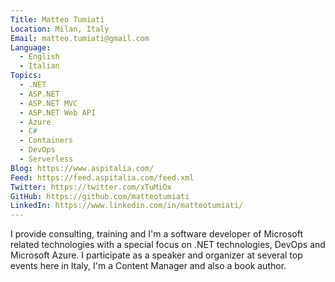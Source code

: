 ```yaml
---
Title: Matteo Tumiati
Location: Milan, Italy
Email: matteo.tumiati@gmail.com
Language:
  - English
  - Italian
Topics:
  - .NET
  - ASP.NET
  - ASP.NET MVC
  - ASP.NET Web API
  - Azure
  - C#
  - Containers
  - DevOps
  - Serverless
Blog: https://www.aspitalia.com/
Feed: https://feed.aspitalia.com/feed.xml
Twitter: https://twitter.com/xTuMiOx
GitHub: https://github.com/matteotumiati
LinkedIn: https://www.linkedin.com/in/matteotumiati/
---
```

I provide consulting, training and I'm a software developer of Microsoft related technologies with a special focus on .NET technologies, DevOps and Microsoft Azure.
I participate as a speaker and organizer at several top events here in Italy, I'm a Content Manager and also a book author. 
